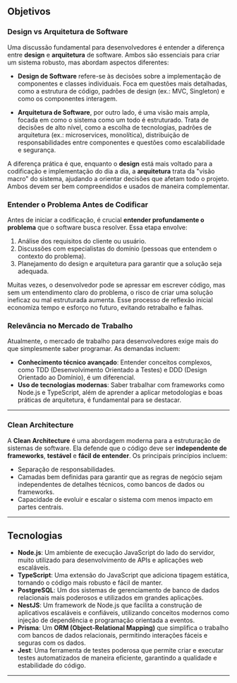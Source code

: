 
## Objetivos

### Design vs Arquitetura de Software
Uma discussão fundamental para desenvolvedores é entender a diferença entre **design** e **arquitetura** de software. Ambos são essenciais para criar um sistema robusto, mas abordam aspectos diferentes:

- **Design de Software** refere-se às decisões sobre a implementação de componentes e classes individuais. Foca em questões mais detalhadas, como a estrutura de código, padrões de design (ex.: MVC, Singleton) e como os componentes interagem.

- **Arquitetura de Software**, por outro lado, é uma visão mais ampla, focada em como o sistema como um todo é estruturado. Trata de decisões de alto nível, como a escolha de tecnologias, padrões de arquitetura (ex.: microservices, monolítica), distribuição de responsabilidades entre componentes e questões como escalabilidade e segurança.

A diferença prática é que, enquanto o **design** está mais voltado para a codificação e implementação do dia a dia, a **arquitetura** trata da "visão macro" do sistema, ajudando a orientar decisões que afetam todo o projeto. Ambos devem ser bem compreendidos e usados de maneira complementar.

### Entender o Problema Antes de Codificar
Antes de iniciar a codificação, é crucial **entender profundamente o problema** que o software busca resolver. Essa etapa envolve:

1. Análise dos requisitos do cliente ou usuário.
2. Discussões com especialistas do domínio (pessoas que entendem o contexto do problema).
3. Planejamento do design e arquitetura para garantir que a solução seja adequada.

Muitas vezes, o desenvolvedor pode se apressar em escrever código, mas sem um entendimento claro do problema, o risco de criar uma solução ineficaz ou mal estruturada aumenta. Esse processo de reflexão inicial economiza tempo e esforço no futuro, evitando retrabalho e falhas.

### Relevância no Mercado de Trabalho
Atualmente, o mercado de trabalho para desenvolvedores exige mais do que simplesmente saber programar. As demandas incluem:

- **Conhecimento técnico avançado**: Entender conceitos complexos, como TDD (Desenvolvimento Orientado a Testes) e DDD (Design Orientado ao Domínio), é um diferencial.
- **Uso de tecnologias modernas**: Saber trabalhar com frameworks como Node.js e TypeScript, além de aprender a aplicar metodologias e boas práticas de arquitetura, é fundamental para se destacar.

---

### Clean Architecture
A **Clean Architecture** é uma abordagem moderna para a estruturação de sistemas de software. Ela defende que o código deve ser **independente de frameworks**, **testável** e **fácil de entender**. Os principais princípios incluem:

- Separação de responsabilidades.
- Camadas bem definidas para garantir que as regras de negócio sejam independentes de detalhes técnicos, como bancos de dados ou frameworks.
- Capacidade de evoluir e escalar o sistema com menos impacto em partes centrais.

---

## Tecnologias
- **Node.js**: Um ambiente de execução JavaScript do lado do servidor, muito utilizado para desenvolvimento de APIs e aplicações web escaláveis.
- **TypeScript**: Uma extensão do JavaScript que adiciona tipagem estática, tornando o código mais robusto e fácil de manter.
- **PostgreSQL**: Um dos sistemas de gerenciamento de banco de dados relacionais mais poderosos e utilizados em grandes aplicações.
- **NestJS**: Um framework de Node.js que facilita a construção de aplicativos escaláveis e confiáveis, utilizando conceitos modernos como injeção de dependência e programação orientada a eventos.
- **Prisma**: Um **ORM (Object-Relational Mapping)** que simplifica o trabalho com bancos de dados relacionais, permitindo interações fáceis e seguras com os dados.
- **Jest**: Uma ferramenta de testes poderosa que permite criar e executar testes automatizados de maneira eficiente, garantindo a qualidade e estabilidade do código.

---
